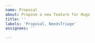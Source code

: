 ```yaml
---
name: Proposal
about: Propose a new feature for Hugo
title: ''
labels: 'Proposal, NeedsTriage'
assignees: ''

---
```



<!-- Describe this new feature. Think about if it really belongs in the Hugo core module; you may want to discuss it on https://discourse.gohugo.io/ first.  -->